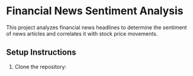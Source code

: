 # Financial News Sentiment Analysis

This project analyzes financial news headlines to determine the sentiment of news articles and correlates it with stock price movements.

## Setup Instructions

1. Clone the repository:

